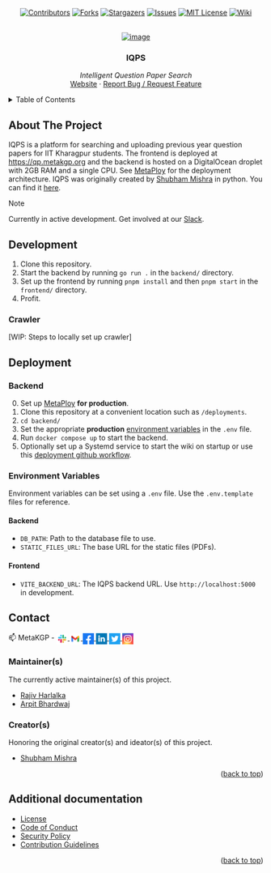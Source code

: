 <div id="top"></div>
<div align="center">

[![Contributors][contributors-shield]][contributors-url]
[![Forks][forks-shield]][forks-url]
[![Stargazers][stars-shield]][stars-url]
[![Issues][issues-shield]][issues-url]
[![MIT License][license-shield]][license-url]
[![Wiki][wiki-shield]][wiki-url]

</div>

<br />
<div align="center">
  <a href="https://github.com/metakgp/iqps">
    <img width="140" alt="image" src="https://raw.githubusercontent.com/metakgp/design/main/logos/logo.jpg">
  </a>

  <h3 align="center">IQPS</h3>

  <p align="center">
    <i>Intelligent Question Paper Search</i>
    <br />
    <a href="https://qp.metakgp.org">Website</a>
    ·
    <a href="https://github.com/metakgp/iqps-go/issues">Report Bug / Request Feature</a>
  </p>
</div>

<!-- TABLE OF CONTENTS -->
<details>
<summary>Table of Contents</summary>

- [About The Project](#about-the-project)
- [Development](#development)
- [Deployment](#deployment)
  - [Environment Variables](#environment-variables)
- [Contact](#contact)
  - [Maintainer(s)](#maintainers)
  - [Creator(s)](#creators)
- [Additional documentation](#additional-documentation)

</details>

## About The Project
IQPS is a platform for searching and uploading previous year question papers for IIT Kharagpur students. The frontend is deployed at https://qp.metakgp.org and the backend is hosted on a DigitalOcean droplet with 2GB RAM and a single CPU. See [MetaPloy](https://github.com/metakgp/metaploy) for the deployment architecture.
IQPS was originally created by [Shubham Mishra](https://github.com/grapheo12) in python. You can find it [here](https://github.com/grapheo12/iqps).

> [!Note]
> Currently in active development. Get involved at our [Slack](https://slack.metakgp.org/).

## Development
1. Clone this repository.
2. Start the backend by running `go run .` in the `backend/` directory.
3. Set up the frontend by running `pnpm install` and then `pnpm start` in the `frontend/` directory.
4. Profit.

### Crawler
[WIP: Steps to locally set up crawler]

## Deployment
### Backend
0. Set up [MetaPloy](https://github.com/metakgp/metaploy) **for production**.
1. Clone this repository at a convenient location such as `/deployments`.
2. `cd backend/`
3. Set the appropriate **production** [environment variables](#environment-variables) in the `.env` file.
4. Run `docker compose up` to start the backend.
5. Optionally set up a Systemd service to start the wiki on startup or use this [deployment github workflow](./.github/workflows/deploy.yaml).

### Environment Variables
Environment variables can be set using a `.env` file. Use the `.env.template` files for reference.

#### Backend
- `DB_PATH`: Path to the database file to use.
- `STATIC_FILES_URL`: The base URL for the static files (PDFs).

#### Frontend
- `VITE_BACKEND_URL`: The IQPS backend URL. Use `http://localhost:5000` in development.

## Contact

<p>
📫 MetaKGP -
<a href="https://bit.ly/metakgp-slack">
  <img align="center" alt="Metakgp's slack invite" width="22px" src="https://raw.githubusercontent.com/edent/SuperTinyIcons/master/images/svg/slack.svg" />
</a>
<a href="mailto:metakgp@gmail.com">
  <img align="center" alt="Metakgp's email " width="22px" src="https://raw.githubusercontent.com/edent/SuperTinyIcons/master/images/svg/gmail.svg" />
</a>
<a href="https://www.facebook.com/metakgp">
  <img align="center" alt="metakgp's Facebook" width="22px" src="https://raw.githubusercontent.com/edent/SuperTinyIcons/master/images/svg/facebook.svg" />
</a>
<a href="https://www.linkedin.com/company/metakgp-org/">
  <img align="center" alt="metakgp's LinkedIn" width="22px" src="https://raw.githubusercontent.com/edent/SuperTinyIcons/master/images/svg/linkedin.svg" />
</a>
<a href="https://twitter.com/metakgp">
  <img align="center" alt="metakgp's Twitter " width="22px" src="https://raw.githubusercontent.com/edent/SuperTinyIcons/master/images/svg/twitter.svg" />
</a>
<a href="https://www.instagram.com/metakgp_/">
  <img align="center" alt="metakgp's Instagram" width="22px" src="https://raw.githubusercontent.com/edent/SuperTinyIcons/master/images/svg/instagram.svg" />
</a>
</p>

### Maintainer(s)

The currently active maintainer(s) of this project.

- [Rajiv Harlalka](https://github.com/rajivharlalka)
- [Arpit Bhardwaj](https://github.com/proffapt)

### Creator(s)

Honoring the original creator(s) and ideator(s) of this project.

- [Shubham Mishra](https://github.com/grapheo12)

<p align="right">(<a href="#top">back to top</a>)</p>

## Additional documentation

- [License](/LICENSE)
- [Code of Conduct](/.github/CODE_OF_CONDUCT.md)
- [Security Policy](/.github/SECURITY.md)
- [Contribution Guidelines](/.github/CONTRIBUTING.md)

<p align="right">(<a href="#top">back to top</a>)</p>

[contributors-shield]: https://img.shields.io/github/contributors/metakgp/iqps-go.svg?style=for-the-badge
[contributors-url]: https://github.com/metakgp/iqps-go/graphs/contributors
[forks-shield]: https://img.shields.io/github/forks/metakgp/iqps-go.svg?style=for-the-badge
[forks-url]: https://github.com/metakgp/iqps-go/network/members
[stars-shield]: https://img.shields.io/github/stars/metakgp/iqps-go.svg?style=for-the-badge
[stars-url]: https://github.com/metakgp/iqps-go/stargazers
[issues-shield]: https://img.shields.io/github/issues/metakgp/iqps-go.svg?style=for-the-badge
[issues-url]: https://github.com/metakgp/iqps-go/issues
[license-shield]: https://img.shields.io/github/license/metakgp/iqps-go.svg?style=for-the-badge
[license-url]: https://github.com/metakgp/iqps-go/blob/master/LICENSE
[wiki-shield]: https://custom-icon-badges.demolab.com/badge/metakgp_wiki-grey?logo=metakgp_logo&style=for-the-badge
[wiki-url]: https://wiki.metakgp.org
